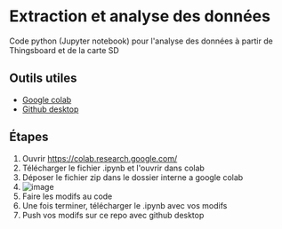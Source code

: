# Extraction et analyse des données
Code python (Jupyter notebook) pour l'analyse des données à partir de Thingsboard et de la carte SD

## Outils utiles
- [Google colab](https://colab.research.google.com/)
- [Github desktop](https://desktop.github.com/)

## Étapes
1. Ouvrir https://colab.research.google.com/
2. Télécharger le fichier .ipynb et l'ouvrir dans colab
3. Déposer le fichier zip dans le dossier interne a google colab
4.    ![image](https://github.com/AGRUM-UdeS/analyse/assets/107765526/2d3d2abb-4592-459c-ab3b-6de046a99be2)
5. Faire les modifs au code
6. Une fois terminer, télécharger le .ipynb avec vos modifs
7. Push vos modifs sur ce repo avec github desktop
